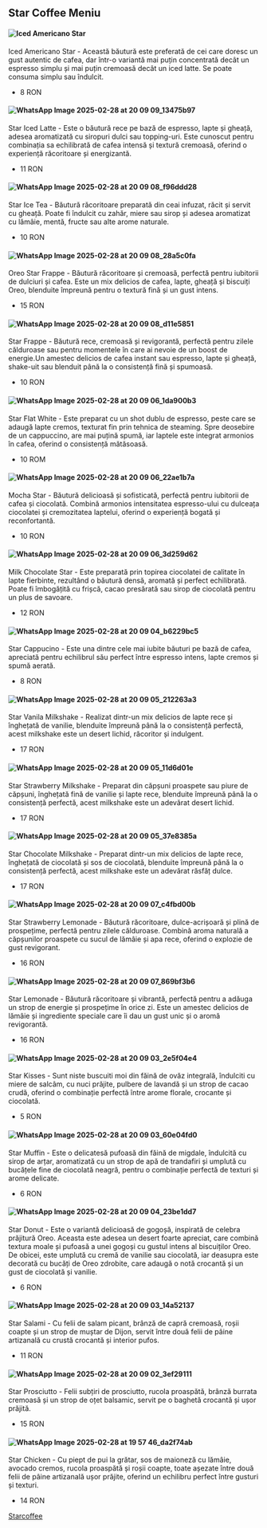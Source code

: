 

## Star Coffee Meniu             




#### ![Iced Americano Star](https://github.com/user-attachments/assets/8ccb18f1-68e0-483c-a30b-059f7d91c90f) 
Iced Americano Star   - Această băutură este preferată de cei care doresc un gust autentic de cafea, dar într-o variantă mai puțin concentrată decât un espresso simplu și mai puțin cremoasă decât un iced latte. Se poate consuma simplu sau îndulcit.
  - 8 RON

#### ![WhatsApp Image 2025-02-28 at 20 09 09_13475b97](https://github.com/user-attachments/assets/bb0f5bd4-5d6c-45e8-b447-f2ba16e403a4)
Star Iced Latte    - Este o băutură rece pe bază de espresso, lapte și gheață, adesea aromatizată cu siropuri dulci sau topping-uri. Este cunoscut pentru combinația sa echilibrată de cafea intensă și textură cremoasă, oferind o experiență răcoritoare și energizantă.
  - 11 RON

#### ![WhatsApp Image 2025-02-28 at 20 09 08_f96ddd28](https://github.com/user-attachments/assets/d390428e-3efd-46b2-b927-c755cb664168)
Star Ice Tea  - Băutură răcoritoare preparată din ceai infuzat, răcit și servit cu gheață. Poate fi îndulcit cu zahăr, miere sau sirop și adesea aromatizat cu lămâie, mentă, fructe sau alte arome naturale.
  - 10 RON

#### ![WhatsApp Image 2025-02-28 at 20 09 08_28a5c0fa](https://github.com/user-attachments/assets/1c5bea30-3d2f-4889-a5a1-8d754b0f4c5d)
Oreo Star Frappe - Băutură răcoritoare și cremoasă, perfectă pentru iubitorii de dulciuri și cafea. Este un mix delicios de cafea, lapte, gheață și biscuiți Oreo, blenduite împreună pentru o textură fină și un gust intens.
  - 15 RON

#### ![WhatsApp Image 2025-02-28 at 20 09 08_d11e5851](https://github.com/user-attachments/assets/fc1594d4-4260-4be3-9078-4554d22fe95c)
Star Frappe - Băutură rece, cremoasă și revigorantă, perfectă pentru zilele călduroase sau pentru momentele în care ai nevoie de un boost de energie.Un amestec delicios de cafea instant sau espresso, lapte și gheață, shake-uit sau blenduit până la o consistență fină și spumoasă.
  - 10 RON

#### ![WhatsApp Image 2025-02-28 at 20 09 06_1da900b3](https://github.com/user-attachments/assets/66e9f041-ffb5-4f9e-9831-eed66b349702)
Star Flat White - Este preparat cu un shot dublu de espresso, peste care se adaugă lapte cremos, texturat fin prin tehnica de steaming. Spre deosebire de un cappuccino, are mai puțină spumă, iar laptele este integrat armonios în cafea, oferind o consistență mătăsoasă.
  - 10 ROM
    
#### ![WhatsApp Image 2025-02-28 at 20 09 06_22ae1b7a](https://github.com/user-attachments/assets/7e5199bc-e8d5-4ed2-b8be-cb1dd54be67f)
Mocha Star - Băutură delicioasă și sofisticată, perfectă pentru iubitorii de cafea și ciocolată. Combină armonios intensitatea espresso-ului cu dulceața ciocolatei și cremozitatea laptelui, oferind o experiență bogată și reconfortantă.
  - 10 RON

#### ![WhatsApp Image 2025-02-28 at 20 09 06_3d259d62](https://github.com/user-attachments/assets/e01c0cd0-c28e-438c-9b8a-cd29bf11b4f6)
Milk Chocolate Star - Este preparată prin topirea ciocolatei de calitate în lapte fierbinte, rezultând o băutură densă, aromată și perfect echilibrată. Poate fi îmbogățită cu frișcă, cacao presărată sau sirop de ciocolată pentru un plus de savoare.
  - 12 RON

#### ![WhatsApp Image 2025-02-28 at 20 09 04_b6229bc5](https://github.com/user-attachments/assets/0a48cd0f-38c1-4714-82c9-c84599a5c9ed)
Star Cappucino - Este una dintre cele mai iubite băuturi pe bază de cafea, apreciată pentru echilibrul său perfect între espresso intens, lapte cremos și spumă aerată.
  - 8 RON

#### ![WhatsApp Image 2025-02-28 at 20 09 05_212263a3](https://github.com/user-attachments/assets/e02f9c5e-9c36-4945-a067-16e0b82862f8)
Star Vanila Milkshake - Realizat dintr-un mix delicios de lapte rece și înghețată de vanilie, blenduite împreună până la o consistență perfectă, acest milkshake este un desert lichid, răcoritor și indulgent.
  - 17 RON

#### ![WhatsApp Image 2025-02-28 at 20 09 05_11d6d01e](https://github.com/user-attachments/assets/af97ecda-16cb-41f8-8644-97f7872c3280)
Star Strawberry Milkshake - Preparat din căpșuni proaspete sau piure de căpșuni, înghețată fină de vanilie și lapte rece, blenduite împreună până la o consistență perfectă, acest milkshake este un adevărat desert lichid. 
  - 17 RON

#### ![WhatsApp Image 2025-02-28 at 20 09 05_37e8385a](https://github.com/user-attachments/assets/1f3bf6b0-2cb3-488e-adbb-cf0ca0a0d58e)
Star Chocolate Milkshake - Preparat dintr-un mix delicios de lapte rece, înghețată de ciocolată și sos de ciocolată, blenduite împreună până la o consistență perfectă, acest milkshake este un adevărat răsfăț dulce. 
  - 17 RON

#### ![WhatsApp Image 2025-02-28 at 20 09 07_c4fbd00b](https://github.com/user-attachments/assets/2a25529c-7292-4353-a554-948cfa9e6524)
Star Strawberry Lemonade - Băutură răcoritoare, dulce-acrișoară și plină de prospețime, perfectă pentru zilele călduroase. Combină aroma naturală a căpșunilor proaspete cu sucul de lămâie și apa rece, oferind o explozie de gust revigorant.
  - 16 RON

#### ![WhatsApp Image 2025-02-28 at 20 09 07_869bf3b6](https://github.com/user-attachments/assets/c1aa2ba6-ff9a-4fc4-b8b1-ac4668e10597)
Star Lemonade - Băutură răcoritoare și vibrantă, perfectă pentru a adăuga un strop de energie și prospețime în orice zi. Este un amestec delicios de lămâie și ingrediente speciale care îi dau un gust unic și o aromă revigorantă.
  - 16 RON

#### ![WhatsApp Image 2025-02-28 at 20 09 03_2e5f04e4](https://github.com/user-attachments/assets/a8134f35-50a3-44b7-abfb-741de74b9654)
Star Kisses - Sunt niste buscuiti moi din făină de ovăz integrală, îndulciti cu miere de salcâm, cu nuci prăjite, pulbere de lavandă și un strop de cacao crudă, oferind o combinație perfectă între arome florale, crocante și ciocolată.
  - 5 RON

#### ![WhatsApp Image 2025-02-28 at 20 09 03_60e04fd0](https://github.com/user-attachments/assets/9fbcf41f-4612-4ce1-90de-5ad1a4bb55a9)
Star Muffin - Este o delicatesă pufoasă din făină de migdale, îndulcită cu sirop de arțar, aromatizată cu un strop de apă de trandafiri și umplută cu bucățele fine de ciocolată neagră, pentru o combinație perfectă de texturi și arome delicate.
  - 6 RON
    
#### ![WhatsApp Image 2025-02-28 at 20 09 04_23be1dd7](https://github.com/user-attachments/assets/d03c0279-9558-4ba7-8bc7-618e5056928a)
Star Donut - Este o variantă delicioasă de gogoșă, inspirată de celebra prăjitură Oreo. Aceasta este adesea un desert foarte apreciat, care combină textura moale și pufoasă a unei gogoși cu gustul intens al biscuiților Oreo. De obicei, este umplută cu cremă de vanilie sau ciocolată, iar deasupra este decorată cu bucăți de Oreo zdrobite, care adaugă o notă crocantă și un gust de ciocolată și vanilie.
  - 6 RON
    
#### ![WhatsApp Image 2025-02-28 at 20 09 03_14a52137](https://github.com/user-attachments/assets/ea0c4640-2580-445e-976e-b0e58770277b)
Star Salami - Cu felii de salam picant, brânză de capră cremoasă, roșii coapte și un strop de muștar de Dijon, servit între două felii de pâine artizanală cu crustă crocantă și interior pufos.
  - 11 RON
    
#### ![WhatsApp Image 2025-02-28 at 20 09 02_3ef29111](https://github.com/user-attachments/assets/ada211b9-1e81-41c2-9306-84d48b9a4b14)
Star Prosciutto - Felii subțiri de prosciutto, rucola proaspătă, brânză burrata cremoasă și un strop de oțet balsamic, servit pe o baghetă crocantă și ușor prăjită.
  - 15 RON

#### ![WhatsApp Image 2025-02-28 at 19 57 46_da2f74ab](https://github.com/user-attachments/assets/cfac51ed-4d2c-43fd-baad-deca2ffaf8e6)
Star Chicken - Cu piept de pui la grătar, sos de maioneză cu lămâie, avocado cremos, rucola proaspătă și roșii coapte, toate așezate între două felii de pâine artizanală ușor prăjite, oferind un echilibru perfect între gusturi și texturi.
  - 14 RON

[Starcoffee](https://antonio803-spec.github.io/starcoffeeproduse.github.io/)
























      
